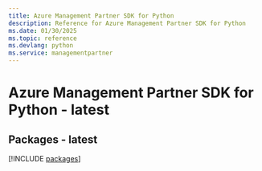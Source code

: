```yaml
---
title: Azure Management Partner SDK for Python
description: Reference for Azure Management Partner SDK for Python
ms.date: 01/30/2025
ms.topic: reference
ms.devlang: python
ms.service: managementpartner
---
```

# Azure Management Partner SDK for Python - latest
## Packages - latest
[!INCLUDE [packages](management-partner-index.md)]